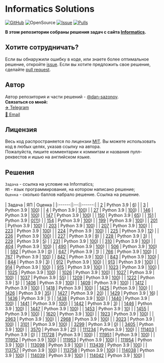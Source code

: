 # Informatics Solutions
[![GitHub](https://img.shields.io/github/license/dan-sazonov/informatics-solutions)](https://github.com/dan-sazonov/informatics-solutions/blob/main/LICENSE)
![OpenSource](https://img.shields.io/badge/Open%20Source-%E2%99%A5-red)
[![Issue](https://img.shields.io/github/issues-raw/dan-sazonov/informatics-solutions)](https://github.com/dan-sazonov/informatics-solutions/issues)
[![Pulls](https://img.shields.io/github/issues-pr-raw/dan-sazonov/informatics-solutions)](https://github.com/dan-sazonov/informatics-solutions/pulls)

**В этом репозитории собраны решения задач с сайта [Informatics](https://informatics.msk.ru).**
## Хотите сотрудничать?
Если вы обнаружили ошибку в коде, или знаете более оптимальное решение, откройте
[issue](https://github.com/dan-sazonov/informatics-solutions/issues). Если вы хотите предложить свое решение,
сделайте [pull request](https://github.com/dan-sazonov/informatics-solutions/pulls).

## Автор
Автор репозитория и части решений - [@dan-sazonov](https://github.com/dan-sazonov). <br>
**Связаться со мной:**<br>
[:airplane: Telegram](https://t.me/dan_sazonov) <br>
[:e-mail: Email](mailto:p-294803@yandex.ru) <br>

## Лицензия
Весь код распространяется по лицензии [MIT](https://github.com/dan-sazonov/informatics-solutions/blob/main/LICENSE).
Вы можете использовать код в любых целях, указав ссылку на автора.<br>
Пожалуйста, пишите комментарии к коммитам и названия пулл-реквестов и ишью на английском языке.

## Решения
`Задача` - ссылка на условие на Informatics;<br>
`ЯП` - язык программирования, на котором написано решение;<br>
`Оценка` - сколько баллов набрало решение. Ссылка на решение.<br>
<br>
| Задача | ЯП | Оценка |
|:------:|:--:|:------:|
| [2](https://informatics.msk.ru/mod/statements/view.php?chapterid=2#1) | Python 3.9 | [6](https://github.com/dan-sazonov/informatics-solutions/blob/main/solutions/2.py)) |
| [3](https://informatics.msk.ru/mod/statements/view.php?chapterid=3#1) | Python 3.9 | [100](https://github.com/dan-sazonov/informatics-solutions/blob/main/solutions/3.py)) |
| [4](https://informatics.msk.ru/mod/statements/view.php?chapterid=4#1) | Python 3.9 | [100](https://github.com/dan-sazonov/informatics-solutions/blob/main/solutions/4.py)) |
| [27](https://informatics.msk.ru/mod/statements/view.php?chapterid=27#1) | Python 3.9 | [100](https://github.com/dan-sazonov/informatics-solutions/blob/main/solutions/27.py)) |
| [146](https://informatics.msk.ru/mod/statements/view.php?chapterid=146#1) | Python 3.9 | [100](https://github.com/dan-sazonov/informatics-solutions/blob/main/solutions/146.py)) |
| [147](https://informatics.msk.ru/mod/statements/view.php?chapterid=147#1) | Python 3.9 | [100](https://github.com/dan-sazonov/informatics-solutions/blob/main/solutions/147.py)) |
| [150](https://informatics.msk.ru/mod/statements/view.php?chapterid=150#1) | Python 3.9 | [65](https://github.com/dan-sazonov/informatics-solutions/blob/main/solutions/150.py)) |
| [151](https://informatics.msk.ru/mod/statements/view.php?chapterid=151#1) | Python 3.9 | [0(?)](https://github.com/dan-sazonov/informatics-solutions/blob/main/solutions/151.py)) |
| [154](https://informatics.msk.ru/mod/statements/view.php?chapterid=154#1) | Python 3.9 | [100](https://github.com/dan-sazonov/informatics-solutions/blob/main/solutions/154.py)) |
| [199](https://informatics.msk.ru/mod/statements/view.php?chapterid=199#1) | Python 3.9 | [100](https://github.com/dan-sazonov/informatics-solutions/blob/main/solutions/199.py)) |
| [201](https://informatics.msk.ru/mod/statements/view.php?chapterid=201#1) | Python 3.9 | [100](https://github.com/dan-sazonov/informatics-solutions/blob/main/solutions/201.py)) |
| [203](https://informatics.msk.ru/mod/statements/view.php?chapterid=203#1) | Python 3.9 | [100](https://github.com/dan-sazonov/informatics-solutions/blob/main/solutions/203.py)) |
| [207](https://informatics.msk.ru/mod/statements/view.php?chapterid=207#1) | Python 3.9 | [100](https://github.com/dan-sazonov/informatics-solutions/blob/main/solutions/207.py)) |
| [223](https://informatics.msk.ru/mod/statements/view.php?chapterid=223#1) | Python 3.9 | [100](https://github.com/dan-sazonov/informatics-solutions/blob/main/solutions/223.py)) |
| [224](https://informatics.msk.ru/mod/statements/view.php?chapterid=224#1) | Python 3.9 | [100](https://github.com/dan-sazonov/informatics-solutions/blob/main/solutions/224.py)) |
| [225](https://informatics.msk.ru/mod/statements/view.php?chapterid=225#1) | Python 3.9 | [12](https://github.com/dan-sazonov/informatics-solutions/blob/main/solutions/225.py)) |
| [226](https://informatics.msk.ru/mod/statements/view.php?chapterid=226#1) | Python 3.9 | [100](https://github.com/dan-sazonov/informatics-solutions/blob/main/solutions/226.py)) |
| [227](https://informatics.msk.ru/mod/statements/view.php?chapterid=227#1) | Python 3.9 | [9](https://github.com/dan-sazonov/informatics-solutions/blob/main/solutions/227.py)) |
| [228](https://informatics.msk.ru/mod/statements/view.php?chapterid=228#1) | Python 3.9 | [3](https://github.com/dan-sazonov/informatics-solutions/blob/main/solutions/228.py)) |
| [229](https://informatics.msk.ru/mod/statements/view.php?chapterid=229#1) | Python 3.9 | [5](https://github.com/dan-sazonov/informatics-solutions/blob/main/solutions/229.py)) |
| [231](https://informatics.msk.ru/mod/statements/view.php?chapterid=231#1) | Python 3.9 | [100](https://github.com/dan-sazonov/informatics-solutions/blob/main/solutions/231.py)) |
| [310](https://informatics.msk.ru/mod/statements/view.php?chapterid=310#1) | Python 3.9 | [100](https://github.com/dan-sazonov/informatics-solutions/blob/main/solutions/310.py)) |
| [404](https://informatics.msk.ru/mod/statements/view.php?chapterid=404#1) | Python 3.9 | [100](https://github.com/dan-sazonov/informatics-solutions/blob/main/solutions/404.py)) |
| [490](https://informatics.msk.ru/mod/statements/view.php?chapterid=490#1) | Python 3.9 | [100](https://github.com/dan-sazonov/informatics-solutions/blob/main/solutions/490.py)) |
| [506](https://informatics.msk.ru/mod/statements/view.php?chapterid=506#1) | Python 3.9 | [100](https://github.com/dan-sazonov/informatics-solutions/blob/main/solutions/506.py)) |
| [592](https://informatics.msk.ru/mod/statements/view.php?chapterid=592#1) | Python 3.9 | [0](https://github.com/dan-sazonov/informatics-solutions/blob/main/solutions/592.py)) |
| [647](https://informatics.msk.ru/mod/statements/view.php?chapterid=647#1) | Python 3.9 | [1](https://github.com/dan-sazonov/informatics-solutions/blob/main/solutions/647.py)) |
| [766](https://informatics.msk.ru/mod/statements/view.php?chapterid=766#1) | Python 3.9 | [100](https://github.com/dan-sazonov/informatics-solutions/blob/main/solutions/766.py)) |
| [767](https://informatics.msk.ru/mod/statements/view.php?chapterid=767#1) | Python 3.9 | [100](https://github.com/dan-sazonov/informatics-solutions/blob/main/solutions/767.py)) |
| [842](https://informatics.msk.ru/mod/statements/view.php?chapterid=842#1) | Python 3.9 | [100](https://github.com/dan-sazonov/informatics-solutions/blob/main/solutions/842.py)) |
| [843](https://informatics.msk.ru/mod/statements/view.php?chapterid=843#1) | Python 3.9 | [100](https://github.com/dan-sazonov/informatics-solutions/blob/main/solutions/843.py)) |
| [844](https://informatics.msk.ru/mod/statements/view.php?chapterid=844#1) | Python 3.9 | [3](https://github.com/dan-sazonov/informatics-solutions/blob/main/solutions/844.py)) |
| [912](https://informatics.msk.ru/mod/statements/view.php?chapterid=912#1) | Python 3.9 | [100](https://github.com/dan-sazonov/informatics-solutions/blob/main/solutions/912.py)) |
| [913](https://informatics.msk.ru/mod/statements/view.php?chapterid=913#1) | Python 3.9 | [100](https://github.com/dan-sazonov/informatics-solutions/blob/main/solutions/913.py)) |
| [914](https://informatics.msk.ru/mod/statements/view.php?chapterid=914#1) | Python 3.9 | [100](https://github.com/dan-sazonov/informatics-solutions/blob/main/solutions/914.py)) |
| [915](https://informatics.msk.ru/mod/statements/view.php?chapterid=915#1) | Python 3.9 | [100](https://github.com/dan-sazonov/informatics-solutions/blob/main/solutions/915.py)) |
| [1023](https://informatics.msk.ru/mod/statements/view.php?chapterid=1023#1) | Python 3.9 | [100](https://github.com/dan-sazonov/informatics-solutions/blob/main/solutions/1023.py)) |
| [1025](https://informatics.msk.ru/mod/statements/view.php?chapterid=1025#1) | Python 3.9 | [100](https://github.com/dan-sazonov/informatics-solutions/blob/main/solutions/1025.py)) |
| [1026](https://informatics.msk.ru/mod/statements/view.php?chapterid=1026#1) | Python 3.9 | [100](https://github.com/dan-sazonov/informatics-solutions/blob/main/solutions/1026.py)) |
| [1027](https://informatics.msk.ru/mod/statements/view.php?chapterid=1027#1) | Python 3.9 | [100](https://github.com/dan-sazonov/informatics-solutions/blob/main/solutions/1027.py)) |
| [1037](https://informatics.msk.ru/mod/statements/view.php?chapterid=1037#1) | Python 3.9 | [55](https://github.com/dan-sazonov/informatics-solutions/blob/main/solutions/1037.py)) |
| [1209](https://informatics.msk.ru/mod/statements/view.php?chapterid=1209#1) | Python 3.9 | [100](https://github.com/dan-sazonov/informatics-solutions/blob/main/solutions/1209.py)) |
| [1222](https://informatics.msk.ru/mod/statements/view.php?chapterid=1222#1) | Python 3.9 | [5](https://github.com/dan-sazonov/informatics-solutions/blob/main/solutions/1222.py)) |
| [1406](https://informatics.msk.ru/mod/statements/view.php?chapterid=1406#1) | Python 3.9 | [100](https://github.com/dan-sazonov/informatics-solutions/blob/main/solutions/1406.py)) |
| [1409](https://informatics.msk.ru/mod/statements/view.php?chapterid=1409#1) | Python 3.9 | [100](https://github.com/dan-sazonov/informatics-solutions/blob/main/solutions/1409.py)) |
| [1412](https://informatics.msk.ru/mod/statements/view.php?chapterid=1412#1) | Python 3.9 | [100](https://github.com/dan-sazonov/informatics-solutions/blob/main/solutions/1412.py)) |
| [1418](https://informatics.msk.ru/mod/statements/view.php?chapterid=1418#1) | Python 3.9 | [100](https://github.com/dan-sazonov/informatics-solutions/blob/main/solutions/1418.py)) |
| [1425](https://informatics.msk.ru/mod/statements/view.php?chapterid=1425#1) | Python 3.9 | [100](https://github.com/dan-sazonov/informatics-solutions/blob/main/solutions/1425.py)) |
| [1426](https://informatics.msk.ru/mod/statements/view.php?chapterid=1426#1) | Python 3.9 | [35](https://github.com/dan-sazonov/informatics-solutions/blob/main/solutions/1426.py)) |
| [1427](https://informatics.msk.ru/mod/statements/view.php?chapterid=1427#1) | Python 3.9 | [20](https://github.com/dan-sazonov/informatics-solutions/blob/main/solutions/1427.py)) |
| [1429](https://informatics.msk.ru/mod/statements/view.php?chapterid=1429#1) | Python 3.9 | [16](https://github.com/dan-sazonov/informatics-solutions/blob/main/solutions/1429.py)) |
| [1436](https://informatics.msk.ru/mod/statements/view.php?chapterid=1436#1) | Python 3.9 | [1](https://github.com/dan-sazonov/informatics-solutions/blob/main/solutions/1436.py)) |
| [1438](https://informatics.msk.ru/mod/statements/view.php?chapterid=1438#1) | Python 3.9 | [100](https://github.com/dan-sazonov/informatics-solutions/blob/main/solutions/1438.py)) |
| [1440](https://informatics.msk.ru/mod/statements/view.php?chapterid=1440#1) | Python 3.9 | [100](https://github.com/dan-sazonov/informatics-solutions/blob/main/solutions/1440.py)) |
| [1441](https://informatics.msk.ru/mod/statements/view.php?chapterid=1441#1) | Python 3.9 | [100](https://github.com/dan-sazonov/informatics-solutions/blob/main/solutions/1441.py)) |
| [1442](https://informatics.msk.ru/mod/statements/view.php?chapterid=1442#1) | Python 3.9 | [3](https://github.com/dan-sazonov/informatics-solutions/blob/main/solutions/1442.py)) |
| [1446](https://informatics.msk.ru/mod/statements/view.php?chapterid=1446#1) | Python 3.9 | [100](https://github.com/dan-sazonov/informatics-solutions/blob/main/solutions/1446.py)) |
| [1447](https://informatics.msk.ru/mod/statements/view.php?chapterid=1447#1) | Python 3.9 | [100](https://github.com/dan-sazonov/informatics-solutions/blob/main/solutions/1447.py)) |
| [1453](https://informatics.msk.ru/mod/statements/view.php?chapterid=1453#1) | Python 3.9 | [10](https://github.com/dan-sazonov/informatics-solutions/blob/main/solutions/1453.py)) |
| [1455](https://informatics.msk.ru/mod/statements/view.php?chapterid=1455#1) | Python 3.9 | [100](https://github.com/dan-sazonov/informatics-solutions/blob/main/solutions/1455.py)) |
| [1620](https://informatics.msk.ru/mod/statements/view.php?chapterid=1620#1) | Python 3.9 | [100](https://github.com/dan-sazonov/informatics-solutions/blob/main/solutions/1620.py)) |
| [1923](https://informatics.msk.ru/mod/statements/view.php?chapterid=1923#1) | Python 3.9 | [100](https://github.com/dan-sazonov/informatics-solutions/blob/main/solutions/1923.py)) |
| [2963](https://informatics.msk.ru/mod/statements/view.php?chapterid=2963#1) | Python 3.9 | [100](https://github.com/dan-sazonov/informatics-solutions/blob/main/solutions/2963.py)) |
| [2968](https://informatics.msk.ru/mod/statements/view.php?chapterid=2968#1) | Python 3.9 | [100](https://github.com/dan-sazonov/informatics-solutions/blob/main/solutions/2968.py)) |
| [3023](https://informatics.msk.ru/mod/statements/view.php?chapterid=3023#1) | Python 3.9 | [100](https://github.com/dan-sazonov/informatics-solutions/blob/main/solutions/3023.py)) |
| [3101](https://informatics.msk.ru/mod/statements/view.php?chapterid=3101#1) | Python 3.9 | [100](https://github.com/dan-sazonov/informatics-solutions/blob/main/solutions/3101.py)) |
| [3299](https://informatics.msk.ru/mod/statements/view.php?chapterid=3299#1) | Python 3.9 | [0](https://github.com/dan-sazonov/informatics-solutions/blob/main/solutions/3299.py)) |
| [3405](https://informatics.msk.ru/mod/statements/view.php?chapterid=3405#1) | Python 3.9 | [100](https://github.com/dan-sazonov/informatics-solutions/blob/main/solutions/3405.py)) |
| [3570](https://informatics.msk.ru/mod/statements/view.php?chapterid=3570#1) | Python 3.9 | [21](https://github.com/dan-sazonov/informatics-solutions/blob/main/solutions/3570.py)) |
| [111234](https://informatics.msk.ru/mod/statements/view.php?chapterid=111234#1) | Python 3.9 | [100](https://github.com/dan-sazonov/informatics-solutions/blob/main/solutions/111234.py)) |
| [111403](https://informatics.msk.ru/mod/statements/view.php?chapterid=111403#1) | Python 3.9 | [0](https://github.com/dan-sazonov/informatics-solutions/blob/main/solutions/111403.py)) |
| [111728](https://informatics.msk.ru/mod/statements/view.php?chapterid=111728#1) | Python 3.9 | [100](https://github.com/dan-sazonov/informatics-solutions/blob/main/solutions/111728.py)) |
| [111951](https://informatics.msk.ru/mod/statements/view.php?chapterid=111951#1) | Python 3.9 | [100](https://github.com/dan-sazonov/informatics-solutions/blob/main/solutions/111951.py)) |
| [111952](https://informatics.msk.ru/mod/statements/view.php?chapterid=111952#1) | Python 3.9 | [100](https://github.com/dan-sazonov/informatics-solutions/blob/main/solutions/111952.py)) |
| [111953](https://informatics.msk.ru/mod/statements/view.php?chapterid=111953#1) | Python 3.9 | [100](https://github.com/dan-sazonov/informatics-solutions/blob/main/solutions/111953.py)) |
| [111954](https://informatics.msk.ru/mod/statements/view.php?chapterid=111954#1) | Python 3.9 | [100](https://github.com/dan-sazonov/informatics-solutions/blob/main/solutions/111954.py)) |
| [113098](https://informatics.msk.ru/mod/statements/view.php?chapterid=113098#1) | Python 3.9 | [100](https://github.com/dan-sazonov/informatics-solutions/blob/main/solutions/113098.py)) |
| [113439](https://informatics.msk.ru/mod/statements/view.php?chapterid=113439#1) | Python 3.9 | [100](https://github.com/dan-sazonov/informatics-solutions/blob/main/solutions/113439.py)) |
| [113757](https://informatics.msk.ru/mod/statements/view.php?chapterid=113757#1) | Python 3.9 | [100](https://github.com/dan-sazonov/informatics-solutions/blob/main/solutions/113757.py)) |
| [113758](https://informatics.msk.ru/mod/statements/view.php?chapterid=113758#1) | Python 3.9 | [100](https://github.com/dan-sazonov/informatics-solutions/blob/main/solutions/113758.py)) |
| [114038](https://informatics.msk.ru/mod/statements/view.php?chapterid=114038#1) | Python 3.9 | [100](https://github.com/dan-sazonov/informatics-solutions/blob/main/solutions/114038.py)) |
| [114039](https://informatics.msk.ru/mod/statements/view.php?chapterid=114039#1) | Python 3.9 | [100](https://github.com/dan-sazonov/informatics-solutions/blob/main/solutions/114039.py)) |
| [114042](https://informatics.msk.ru/mod/statements/view.php?chapterid=114042#1) | Python 3.9 | [100](https://github.com/dan-sazonov/informatics-solutions/blob/main/solutions/114042.py)) |
